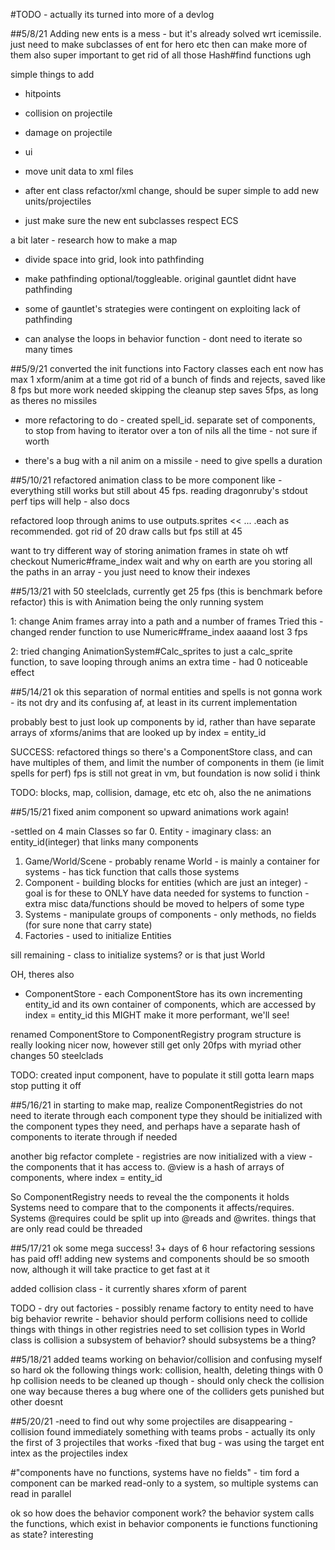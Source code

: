 #TODO - actually its turned into more of a devlog

##5/8/21
Adding new ents is a mess - but it's already solved wrt icemissile.
just need to make subclasses of ent for hero etc
then can make more of them
also super important to get rid of all those Hash#find functions ugh

simple things to add

- hitpoints
- collision on projectile
- damage on projectile
- ui

- move unit data to xml files
- after ent class refactor/xml change, should be super simple to add new units/projectiles
- just make sure the new ent subclasses respect ECS

a bit later - research how to make a map
- divide space into grid, look into pathfinding
- make pathfinding optional/toggleable. original gauntlet didnt have pathfinding
- some of gauntlet's strategies were contingent on exploiting lack of pathfinding

- can analyse the loops in behavior function - dont need to iterate so many times

##5/9/21
converted the init functions into Factory classes
each ent now has max 1 xform/anim at a time
got rid of a bunch of finds and rejects, saved like 8 fps but more work needed
skipping the cleanup step saves 5fps, as long as theres no missiles

- more refactoring to do - created spell_id. separate set of components, to stop from
having to iterator over a ton of nils all the time - not sure if worth

- there's a bug with a nil anim on a missile - need to give spells a duration

##5/10/21
refactored animation class to be more component like - everything still works but still
about 45 fps.  reading dragonruby's stdout perf tips will help - also docs

refactored loop through anims to use outputs.sprites << ... .each
as recommended. got rid of 20 draw calls but fps still at 45

want to try different way of storing animation frames in state
oh wtf checkout Numeric#frame_index
wait and why on earth are you storing all the paths in an array - you just need to know
their indexes

##5/13/21
with 50 steelclads, currently get 25 fps (this is benchmark before refactor)
this is with Animation being the only running system

1: change Anim frames array into a path and a number of frames
  Tried this - changed render function to use Numeric#frame_index
  aaaand lost 3 fps

2: tried changing AnimationSystem#Calc_sprites to just a calc_sprite function, 
   to save looping through anims an extra time - had 0 noticeable effect

##5/14/21
ok this separation of normal entities and spells is not gonna work - its not dry 
and its confusing af, at least in its current implementation

probably best to just look up components by id, rather than have separate arrays
of xforms/anims that are looked up by index = entity_id

SUCCESS: refactored things so there's a ComponentStore class, and can have multiples
of them, and limit the number of components in them (ie limit spells for perf)
fps is still not great in vm, but foundation is now solid i think

TODO: blocks, map, collision, damage, etc etc
oh, also the ne animations

##5/15/21
fixed anim component so upward animations work again!

-settled on 4 main Classes so far
  0. Entity
    - imaginary class: an entity_id(integer) that links many components
  1. Game/World/Scene
    - probably rename World
    - is mainly a container for systems
    - has tick function that calls those systems
  2. Component
    - building blocks for entities (which are just an integer)
    - goal is for these to ONLY have data needed for systems to function
    - extra misc data/functions should be moved to helpers of some type
  3. Systems
    - manipulate groups of components
    - only methods, no fields (for sure none that carry state)
  4. Factories
    - used to initialize Entities

  sill remaining - class to initialize systems? or is that just World

  OH, theres also 

  - ComponentStore - each ComponentStore has its own incrementing entity_id
  and its own container of components, which are accessed by index = entity_id
  this MIGHT make it more performant, we'll see!

renamed ComponentStore to ComponentRegistry
program structure is really looking nicer now, however still get only 20fps with
myriad other changes
50 steelclads

TODO: created input component, have to populate it
still gotta learn maps stop putting it off

##5/16/21
in starting to make map, realize ComponentRegistries do not need to iterate through each component type
they should be initialized with the component types they need, and perhaps have a separate hash
of components to iterate through if needed

another big refactor complete - registries are now initialized with a view - the
components that it has access to. @view is a hash of arrays of components, where
index = entity_id

So ComponentRegistry needs to reveal the the components it holds
Systems need to compare that to the components it affects/requires.
Systems @requires could be split up into @reads and @writes.  things that are only read
could be threaded

##5/17/21
ok some mega success! 3+ days of 6 hour refactoring sessions has paid off!
adding new systems and components should be so smooth now, although it will take 
practice to get fast at it

added collision class - it currently shares xform of parent

TODO - dry out factories - possibly rename factory to entity
need to have big behavior rewrite - behavior should perform collisions
need to collide things with things in other registries
need to set collision types in World class
is collision a subsystem of behavior? should subsystems be a thing?

##5/18/21
added teams
working on behavior/collision and confusing myself so hard
ok the following things work: collision, health, deleting things with 0 hp
collision needs to be cleaned up though - should only check the collision one way
because theres a bug where one of the colliders gets punished but other doesnt

##5/20/21
-need to find out why some projectiles are disappearing - collision found immediately
something with teams probs - actually its only the first of 3 projectiles that works
-fixed that bug - was using the target ent intex as the projectiles index












#"components have no functions, systems have no fields" - tim ford
a component can be marked read-only to a system, so multiple systems can read in parallel

ok so how does the behavior component work?
the behavior system calls the functions, which exist in behavior components
ie functions functioning as state? interesting




